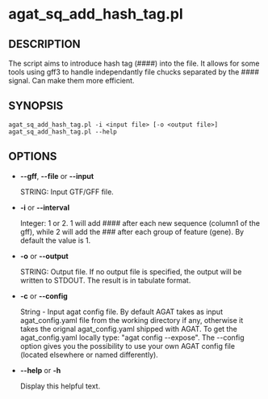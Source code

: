 # agat_sq_add_hash_tag.pl

## DESCRIPTION

The script aims to introduce hash tag (####) into the file. It allows for some tools
using gff3 to handle independantly file chucks separated by the #### signal. Can make
them more efficient.

## SYNOPSIS

```
agat_sq_add_hash_tag.pl -i <input file> [-o <output file>]
agat_sq_add_hash_tag.pl --help
```

## OPTIONS

- **--gff**, **--file** or **--input**

    STRING: Input GTF/GFF file.

- **-i** or **--interval**

    Integer: 1 or 2. 1 will add #### after each new sequence (column1 of the gff), while 2 will add the ### after each group of feature (gene).
    By default the value is 1.

- **-o** or **--output**

    STRING: Output file.  If no output file is specified, the output will be written to STDOUT. The result is in tabulate format.

- **-c** or **--config**

    String - Input agat config file. By default AGAT takes as input agat_config.yaml file from the working directory if any,
    otherwise it takes the orignal agat_config.yaml shipped with AGAT. To get the agat_config.yaml locally type: "agat config --expose".
    The --config option gives you the possibility to use your own AGAT config file (located elsewhere or named differently).

- **--help** or **-h**

    Display this helpful text.

